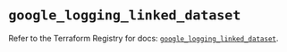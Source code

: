 # `google_logging_linked_dataset`

Refer to the Terraform Registry for docs: [`google_logging_linked_dataset`](https://registry.terraform.io/providers/hashicorp/google-beta/5.28.0/docs/resources/google_logging_linked_dataset).
